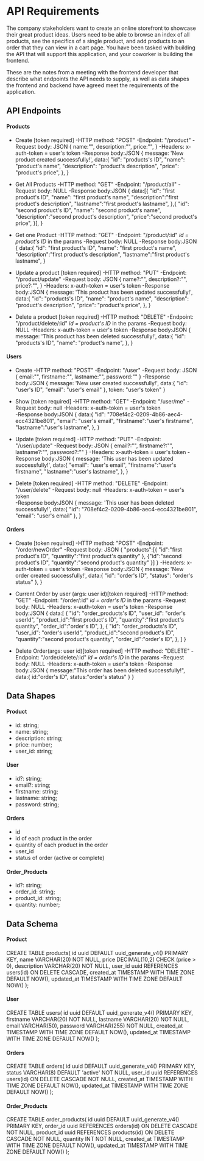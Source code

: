 # API Requirements
The company stakeholders want to create an online storefront to showcase their great product ideas. Users need to be able to browse an index of all products, see the specifics of a single product, and add products to an order that they can view in a cart page. You have been tasked with building the API that will support this application, and your coworker is building the frontend.

These are the notes from a meeting with the frontend developer that describe what endpoints the API needs to supply, as well as data shapes the frontend and backend have agreed meet the requirements of the application. 

## API Endpoints
#### Products
- Create [token required]
    -HTTP method: "POST"
    -Endpoint: "/product"
    -Request body: JSON
        {
            name:"",
            description:"",
            price:"",
        }
    -Headers:
        x-auth-token = user's token
    -Response body:JSON
        {
            message: 'New product created successfully!',
            data:{
                "id": "products's ID",
                "name": "product's name",
                "description": "product's description",
                "price": "product's price",
            },
        }

- Get All Products
    -HTTP method: "GET"
    -Endpoint: "/product/all"
    -Request body: NULL
    -Response body:JSON
        {
            data:[{
                "id": "first product's ID",
                "name": "first product's name",
                "description":"first product's description",
                "lastname":"first product's lastname",
            },{
                "id": "second product's ID",
                "name": "second product's name",
                "description":"second product's description",
                "price":"second product's price",
            }],
        }

- Get one Product
    -HTTP method: "GET"
    -Endpoint: "/product/:id" *id = product's ID* in the params
    -Request body: NULL
    -Response body:JSON
        {
            data:{
                "id": "first product's ID",
                "name": "first product's name",
                "description":"first product's description",
                "lastname":"first product's lastname",
        }
- Update a product [token required]
    -HTTP method: "PUT"
    -Endpoint: "/product/update"
    -Request body: JSON
        {
            name?:"",
            description?:"",
            price?:"",
        }
    -Headers:
        x-auth-token = user's token
    -Response body:JSON
        {
            message: 'This product has been updated successfully!',
            data:{
                "id": "products's ID",
                "name": "product's name",
                "description": "product's description",
                "price": "product's price",
            },
        }

- Delete a product [token required]
    -HTTP method: "DELETE"
    -Endpoint: "/product/delete/:id" *id = product's ID* in the params
    -Request body: NULL
    -Headers:
        x-auth-token = user's token
    -Response body:JSON
        {
            message: 'This product has been deleted successfully!',
            data:{
                "id": "products's ID",
                "name": "product's name",
            },
        }

#### Users
- Create
    -HTTP method: "POST"
    -Endpoint: "/user"
    -Request body: JSON
        {
            email:"",
            firstname:"",
            lastname:"",
            password:""
        }
    -Response body:JSON
        {
            message: 'New user created successfully!',
            data:{
                "id": "user's ID",
                "email": "user's email"
            },
            token: "user's token"
        }

- Show [token required]
    -HTTP method: "GET"
    -Endpoint: "/user/me"
    -Request body: null
    -Headers:
        x-auth-token = user's token    
    -Response body:JSON
        {
            data:{
                "id": "708ef4c2-0209-4b86-aec4-ecc4321be801",
                "email": "user's email",
                "firstname":"user's firstname",
                "lastname":"user's lastname",
            },
        }

- Update [token required]
    -HTTP method: "PUT"
    -Endpoint: "/user/update"
    -Request body: JSON
        {
            email?:"",
            firstname?:"",
            lastname?:"",
            password?:""
        }
    -Headers:
        x-auth-token = user's token
    -Response body:JSON
        {
            message: 'This user has been updated successfully!',
            data:{
                "email": "user's email",
                "firstname":"user's firstname",
                "lastname":"user's lastname",
            },
        }

- Delete [token required]
    -HTTP method: "DELETE"
    -Endpoint: "/user/delete"
    -Request body: null
    -Headers:
        x-auth-token = user's token    
    -Response body:JSON
        {
            message: 'This user has been deleted successfully!',
            data:{
                "id": "708ef4c2-0209-4b86-aec4-ecc4321be801",
                "email": "user's email"
            },
        }

#### Orders
- Create [token required]
    -HTTP method: "POST"
    -Endpoint: "/order/newOrder"
    -Request body: JSON
        {
            "products":[{
                "id":"first product's ID",
                "quantity":"first product's quantity"
                },
                {"id":"second product's ID",
                "quantity":"second product's quantity"
            }]
        }
    -Headers:
        x-auth-token = user's token
    -Response body:JSON
        {
            message: 'New order created successfully!',
            data:{
                "id": "order's ID",
                "status": "order's status"
            },
        }

- Current Order by user (args: user id)[token required]
    -HTTP method: "GET"
    -Endpoint: "/order/:id" *id = order's ID* in the params
    -Request body: NULL
    -Headers:
        x-auth-token = user's token
    -Response body:JSON
        {
            data:[
                {
                "id": "order_products's ID",
                "user_id": "order's userId",
                "product_id":"first product's ID",
                "quantity":"first product's quantity",
                "order_id":"order's ID",
                },
                {
                "id": "order_products's ID",
                "user_id": "order's userId",
                "product_id":"second product's ID",
                "quantity":"second product's quantity",
                "order_id":"order's ID",
                },
            ]
        }

- Delete Order(args: user id)[token required]
    -HTTP method: "DELETE"
    -Endpoint: "/order/delete/:id" *id = order's ID* in the params
    -Request body: NULL
    -Headers:
        x-auth-token = user's token
    -Response body:JSON
        {
            message:"This order has been deleted successfully!",
            data:{
                id:"order's ID",
                status:"order's status"
            }
        }

## Data Shapes
#### Product
-   id: string;
-   name: string;
-   description: string;
-   price: number;
-   user_id: string;

#### User
-   id?: string;
-   email?: string;
-   firstname: string;
-   lastname: string;
-   password: string;

#### Orders
- id
- id of each product in the order
- quantity of each product in the order
- user_id
- status of order (active or complete)

#### Order_Products
-   id?: string;
-   order_id: string;
-   product_id: string;
-   quantity: number;

## Data Schema
#### Product
CREATE TABLE products(
    id uuid DEFAULT uuid_generate_v4() PRIMARY KEY,
    name VARCHAR(20) NOT NULL,
    price DECIMAL(10,2) CHECK (price > 0),
    description VARCHAR(20) NOT NULL,
    user_id uuid REFERENCES users(id) ON DELETE CASCADE,
    created_at TIMESTAMP WITH TIME ZONE DEFAULT NOW(),
    updated_at TIMESTAMP WITH TIME ZONE DEFAULT NOW()
);

#### User
CREATE TABLE users(
    id uuid DEFAULT uuid_generate_v4() PRIMARY KEY,
    firstname VARCHAR(20) NOT NULL,
    lastname VARCHAR(20) NOT NULL,
    email VARCHAR(50),
    password VARCHAR(255) NOT NULL,
    created_at TIMESTAMP WITH TIME ZONE DEFAULT NOW(),
    updated_at TIMESTAMP WITH TIME ZONE DEFAULT NOW()
);

#### Orders
CREATE TABLE orders(
    id uuid DEFAULT uuid_generate_v4() PRIMARY KEY,
    status VARCHAR(8) DEFAULT 'active' NOT NULL,
    user_id uuid REFERENCES users(id) ON DELETE CASCADE NOT NULL,
    created_at TIMESTAMP WITH TIME ZONE DEFAULT NOW(),
    updated_at TIMESTAMP WITH TIME ZONE DEFAULT NOW()
);

#### Order_Products
CREATE TABLE order_products(
    id uuid DEFAULT uuid_generate_v4() PRIMARY KEY,
    order_id uuid REFERENCES orders(id) ON DELETE CASCADE NOT NULL,
    product_id uuid REFERENCES products(id) ON DELETE CASCADE NOT NULL,
    quantity INT NOT NULL,
    created_at TIMESTAMP WITH TIME ZONE DEFAULT NOW(),
    updated_at TIMESTAMP WITH TIME ZONE DEFAULT NOW()
);